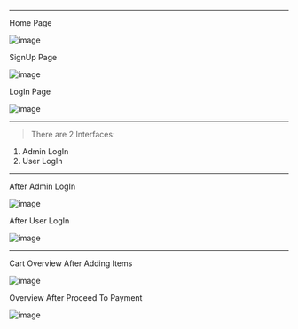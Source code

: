 --------------------------------------------------------------------------------------------------------------

Home Page


![image](https://github.com/SaniyaSNayakodi/ShoppingSystem/assets/91565882/74f32970-f0b4-4a75-96d7-4cc1315a9713)


SignUp Page

![image](https://github.com/SaniyaSNayakodi/ShoppingSystem/assets/91565882/9ff156bd-f52b-4e19-88c9-4d3f3e1ce1d1)


LogIn Page

![image](https://github.com/SaniyaSNayakodi/ShoppingSystem/assets/91565882/dd061354-fb85-44c5-a65e-31b42c02469f)


----------------------------------------------------------------------------------------------------------------


> There are 2 Interfaces:
  1) Admin LogIn
  2) User LogIn



----------------------------------------------------------------------------------------------------------------


After Admin LogIn


![image](https://github.com/SaniyaSNayakodi/ShoppingSystem/assets/91565882/fcb1d485-7e68-458c-8492-edc77ffe2add)


After User LogIn


![image](https://github.com/SaniyaSNayakodi/ShoppingSystem/assets/91565882/29fa29ea-ac82-4647-91d5-8c8c881967ae)


----------------------------------------------------------------------------------------------------------------


Cart Overview After Adding Items


![image](https://github.com/SaniyaSNayakodi/ShoppingSystem/assets/91565882/f84e6604-1275-4f17-bab0-346d4f48da1c)


Overview After Proceed To Payment


![image](https://github.com/SaniyaSNayakodi/ShoppingSystem/assets/91565882/c4fd2a4e-1b0b-495c-b505-fc37d5de5801)




